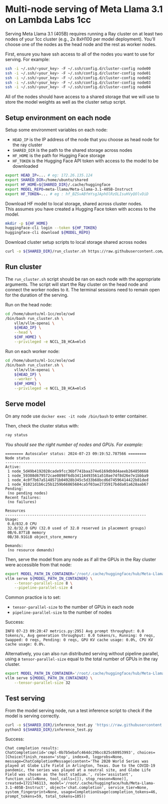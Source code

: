 # Multi-node serving of Meta Llama 3.1 on Lambda Labs 1cc

Serving Meta Llama 3.1 (405B) requires running a Ray cluster on at least two nodes of your 1cc cluster (e.g., 2x 8xH100 per model deployment). You'll choose one of the nodes as the head node and the rest as worker nodes.

First, ensure you have ssh access to all of the nodes you want to use for serving.
For example:
```bash
ssh -i ~/.ssh/<your_key> -F ~/.ssh/config.d/cluster-config node00
ssh -i ~/.ssh/<your_key> -F ~/.ssh/config.d/cluster-config node01
ssh -i ~/.ssh/<your_key> -F ~/.ssh/config.d/cluster-config node02
ssh -i ~/.ssh/<your_key> -F ~/.ssh/config.d/cluster-config node03
ssh -i ~/.ssh/<your_key> -F ~/.ssh/config.d/cluster-config node04
```
All of the nodes should have access to a shared storage that we will use to store the model weights as well as the cluster setup script.


## Setup environment on each node

Setup some environment variables on each node:
- `HEAD_IP` is the IP address of the node that you choose as head node for the ray cluster
- `SHARED_DIR` is the path to the shared storage across nodes
- `HF_HOME` is the path for Hugging Face storage
- `HF_TOKEN` is the Hugging Face API token with access to the model to be downloaded
```bash
export HEAD_IP=... # eg: 172.26.135.124
export SHARED_DIR=/home/ubuntu/shared
export HF_HOME=${SHARED_DIR}/.cache/huggingface
export MODEL_REPO=meta-llama/Meta-Llama-3.1-405B-Instruct
export HF_TOKEN=... # eg : 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
```

Download HF model to local storage, shared across cluster nodes.  
This assumes you have created a Hugging Face token with access to the model.
```bash
mkdir -p ${HF_HOME}
huggingface-cli login --token ${HF_TOKEN}
huggingface-cli download ${MODEL_REPO}
```

Download cluster setup scripts to local storage shared across nodes
```bash
curl -o ${SHARED_DIR}/run_cluster.sh https://raw.githubusercontent.com/vllm-project/vllm/main/examples/run_cluster.sh
```

## Run cluster

The `run_cluster.sh` script should be ran on each node with the appropriate arguments. The script will start the Ray cluster on the head node and connect the worker nodes to it. The terminal sessions need to remain open for the duration of the serving.

Run on the head node:
```bash
cd /home/ubuntu/ml-1cc/eole/cwd
/bin/bash run_cluster.sh \
    vllm/vllm-openai \
    ${HEAD_IP} \
    --head \
    ${HF_HOME} \
    --privileged -e NCCL_IB_HCA=mlx5
```

Run on each worker node:
```bash
cd /home/ubuntu/ml-1cc/eole/cwd
/bin/bash run_cluster.sh \
    vllm/vllm-openai \
    ${HEAD_IP} \
    --worker \
    ${HF_HOME} \
    --privileged -e NCCL_IB_HCA=mlx5
```

## Serve model

On any node use `docker exec -it node /bin/bash` to enter container.

Then, check the cluster status with:
```bash
ray status
```
*You should see the right number of nodes and GPUs. For example:*
```
======== Autoscaler status: 2024-07-23 09:19:52.787566 ========
Node status
---------------------------------------------------------------
Active:
 1 node_5d49b4192028cade9fcc36bf741baa374e6169db9d4aeeb264850668
 1 node_59308d679572cae0898f6db34114493561a510ae74f8d26e7e1bbba9
 1 node_4c0f7b67a5148571b04928b345c5d33b68bcd6d74596414422b81ded
 1 node_01021d1b6c25b1259b66865684ca5f03ae2735917bdda01a628aab67
Pending:
 (no pending nodes)
Recent failures:
 (no failures)

Resources
---------------------------------------------------------------
Usage:
 0.0/832.0 CPU
 32.0/32.0 GPU (32.0 used of 32.0 reserved in placement groups)
 0B/6.87TiB memory
 0B/38.91GiB object_store_memory

Demands:
 (no resource demands)
```

Then, serve the model from any node as if all the GPUs in the Ray cluster were accessible from that node:
```bash
export MODEL_PATH_IN_CONTAINER='/root/.cache/huggingface/hub/Meta-Llama-3.1-405B-Instruct'
vllm serve ${MODEL_PATH_IN_CONTAINER} \
    --tensor-parallel-size 8 \
    --pipeline-parallel-size 4
```
Common practice is to set:
* `tensor-parallel-size` to the number of GPUs in each node
* `pipeline-parallel-size` to the number of nodes

Success:
```
INFO 07-23 09:20:47 metrics.py:295] Avg prompt throughput: 0.0 tokens/s, Avg generation throughput: 0.0 tokens/s, Running: 0 reqs, Swapped: 0 reqs, Pending: 0 reqs, GPU KV cache usage: 0.0%, CPU KV cache usage: 0.0%.
```

Alternatively, you can also run distributed serving without pipeline parallel, using a `tensor-parallel-size` equal to the total number of GPUs in the ray cluster.
```bash
export MODEL_PATH_IN_CONTAINER='/root/.cache/huggingface/hub/Meta-Llama-3.1-405B-Instruct'
vllm serve ${MODEL_PATH_IN_CONTAINER} \
    --tensor-parallel-size 32
```

## Test serving

From the model serving node, run a test inference script to check if the model is serving correctly.
```bash
curl -o ${SHARED_DIR}/inference_test.py 'https://raw.githubusercontent.com/vllm-project/vllm/main/examples/openai_chat_completion_client.py'
python3 ${SHARED_DIR}/inference_test.py
```

Success:
```
Chat completion results:
ChatCompletion(id='cmpl-0b7b5ebafc464dc29bcc825c60953993', choices=[Choice(finish_reason='stop', index=0, logprobs=None, message=ChatCompletionMessage(content='The 2020 World Series was played at Globe Life Field in Arlington, Texas. Due to the COVID-19 pandemic, the series was played at a neutral site, and Globe Life Field was chosen as the host stadium.', role='assistant', function_call=None, tool_calls=[]), stop_reason=None)], created=1721746113, model='/root/.cache/huggingface/hub/Meta-Llama-3.1-405B-Instruct', object='chat.completion', service_tier=None, system_fingerprint=None, usage=CompletionUsage(completion_tokens=46, prompt_tokens=59, total_tokens=105))
```
